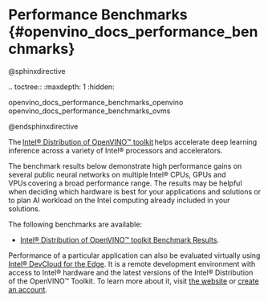 # Performance Benchmarks {#openvino_docs_performance_benchmarks}

@sphinxdirective

.. toctree::
   :maxdepth: 1
   :hidden:

   openvino_docs_performance_benchmarks_openvino
   openvino_docs_performance_benchmarks_ovms


@endsphinxdirective

The [Intel® Distribution of OpenVINO™ toolkit](https://software.intel.com/content/www/us/en/develop/tools/openvino-toolkit.html) helps accelerate deep learning inference across a variety of Intel® processors and accelerators.

The benchmark results below demonstrate high performance gains on several public neural networks on multiple Intel® CPUs, GPUs and VPUs covering a broad performance range. The results may be helpful when deciding which hardware is best for your applications and solutions or to plan AI workload on the Intel computing already included in your solutions.

The following benchmarks are available:

* [Intel® Distribution of OpenVINO™ toolkit Benchmark Results](performance_benchmarks_openvino.md).


Performance of a particular application can also be evaluated virtually using [Intel® DevCloud for the Edge](https://devcloud.intel.com/edge/). It is a remote development environment with access to Intel® hardware and the latest versions of the Intel® Distribution of the OpenVINO™ Toolkit. To learn more about it, visit [the website](https://www.intel.com/content/www/us/en/developer/tools/devcloud/edge/overview.html) or [create an account](https://www.intel.com/content/www/us/en/forms/idz/devcloud-registration.html?tgt=https://www.intel.com/content/www/us/en/secure/forms/devcloud-enrollment/account-provisioning.html).
